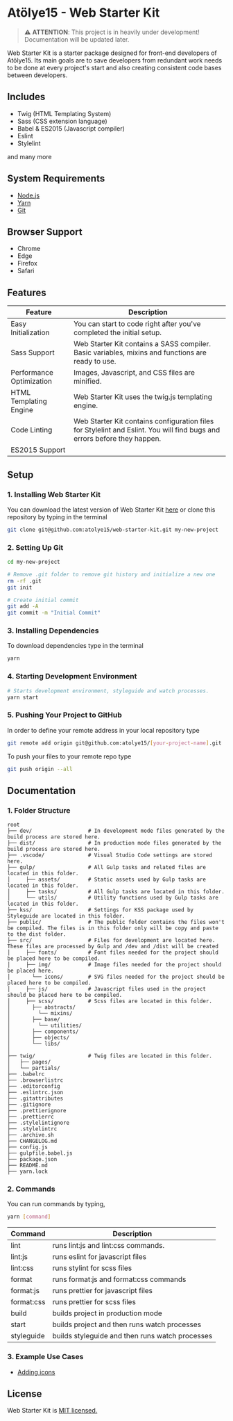 # Atölye15 - Web Starter Kit

> ⚠️ **ATTENTION**: This project is in heavily under development! Documentation will be updated later.

Web Starter Kit is a starter package designed for front-end developers of Atölye15. Its main goals are to save developers from redundant work needs to be done at every project's start and also creating consistent code bases between developers.

## Includes

- Twig (HTML Templating System)
- Sass (CSS extension language)
- Babel & ES2015 (Javascript compiler)
- Eslint
- Stylelint

and many more

## System Requirements

- [Node.js](http://nodejs.org/)
- [Yarn](https://yarnpkg.com/lang/en/)
- [Git](http://git-scm.com/)

## Browser Support

- Chrome
- Edge
- Firefox
- Safari

## Features

| Feature                  | Description                                                                                                              |
| ------------------------ | ------------------------------------------------------------------------------------------------------------------------ |
| Easy Initialization      | You can start to code right after you've completed the initial setup.                                                    |
| Sass Support             | Web Starter Kit contains a SASS compiler. Basic variables, mixins and functions are ready to use.                        |
| Performance Optimization | Images, Javascript, and CSS files are minified.                                                                          |
| HTML Templating Engine   | Web Starter Kit uses the twig.js templating engine.                                                                      |
| Code Linting             | Web Starter Kit contains configuration files for Stylelint and Eslint. You will find bugs and errors before they happen. |
| ES2015 Support           |                                                                                                                          |

## Setup

### 1. Installing Web Starter Kit

You can download the latest version of Web Starter Kit [here](https://github.com/atolye15/web-starter-kit) or clone this repository by typing in the terminal

```bash
git clone git@github.com:atolye15/web-starter-kit.git my-new-project
```

### 2. Setting Up Git

```bash
cd my-new-project

# Remove .git folder to remove git history and initialize a new one
rm -rf .git
git init

# Create initial commit
git add -A
git commit -m "Initial Commit"
```

### 3. Installing Dependencies

To download dependencies type in the terminal

```bash
yarn
```

### 4. Starting Development Environment

```bash
# Starts development environment, styleguide and watch processes.
yarn start
```

### 5. Pushing Your Project to GitHub

In order to define your remote address in your local repository type

```bash
git remote add origin git@github.com:atolye15/[your-project-name].git
```

To push your files to your remote repo type

```bash
git push origin --all
```

## Documentation

### 1. Folder Structure

```text
root
├── dev/                  # In development mode files generated by the build process are stored here.
├── dist/                 # In production mode files generated by the build process are stored here.
├── .vscode/              # Visual Studio Code settings are stored here.
├── gulp/                 # All Gulp tasks and related files are located in this folder.
│     ├── assets/         # Static assets used by Gulp tasks are located in this folder.
│     ├── tasks/          # All Gulp tasks are located in this folder.
│     └── utils/          # Utility functions used by Gulp tasks are located in this folder.
├── kss/                  # Settings for KSS package used by Styleguide are located in this folder.
├── public/               # The public folder contains the files won't be compiled. The files is in this folder only will be copy and paste to the dist folder.
├── src/                  # Files for development are located here. These files are processed by Gulp and /dev and /dist will be created
│     ├── fonts/          # Font files needed for the project should be placed here to be compiled.
│     ├── img/            # Image files needed for the project should be placed here.
│       └── icons/        # SVG files needed for the project should be placed here to be compiled.
│     ├── js/             # Javascript files used in the project should be placed here to be compiled.
│     ├── scss/           # Scss files are located in this folder.
│       ├── abstracts/
│         └── mixins/
│       ├── base/
│         └── utilities/
│       ├── components/
│       ├── objects/
│       └── libs/
│
├── twig/                 # Twig files are located in this folder.
│   ├── pages/
│   └── partials/
├── .babelrc
├── .browserlistrc
├── .editorconfig
├── .eslintrc.json
├── .gitattributes
├── .gitignore
├── .prettierignore
├── .prettierrc
├── .stylelintignore
├── .stylelintrc
├── .archive.sh
├── CHANGELOG.md
├── config.js
├── gulpfile.babel.js
├── package.json
├── README.md
├── yarn.lock
```

### 2. Commands

You can run commands by typing,

```bash
yarn [command]
```

| Command    | Description                                     |
| :--------- | ----------------------------------------------- |
| lint       | runs lint:js and lint:css commands.             |
| lint:js    | runs eslint for javascript files                |
| lint:css   | runs stylint for scss files                     |
| format     | runs format:js and format:css commands          |
| format:js  | runs prettier for javascript files              |
| format:css | runs prettier for scss files                    |
| build      | builds project in production mode               |
| start      | builds project and then runs watch processes    |
| styleguide | builds styleguide and then runs watch processes |

### 3. Example Use Cases

- [Adding icons](docs/Adding-icon.md)

## License

Web Starter Kit is [MIT licensed.](/LICENSE)
